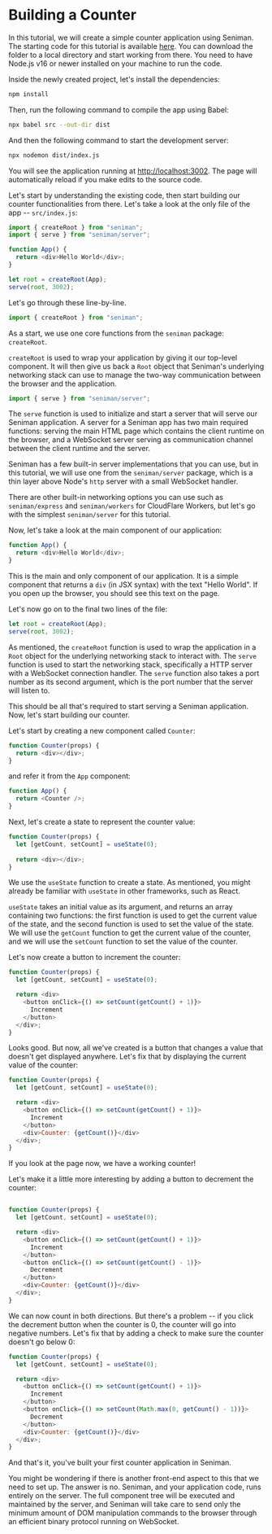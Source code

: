 # Building a Counter

In this tutorial, we will create a simple counter application using Seniman. The starting code for this tutorial is available [here](https://github.com/senimanjs/seniman/tree/main/examples/hello-world). You can download the folder to a local directory and start working from there. You need to have Node.js v16 or newer installed on your machine to run the code.

Inside the newly created project, let's install the dependencies:

```bash
npm install
```

Then, run the following command to compile the app using Babel:

```bash
npx babel src --out-dir dist
```

And then the following command to start the development server:

```bash
npx nodemon dist/index.js
```

You will see the application running at [http://localhost:3002](http://localhost:3002). The page will automatically reload if you make edits to the source code.


Let's start by understanding the existing code, then start building our counter functionalities from there. Let's take a  look at the only file of the app -- `src/index.js`:

```js
import { createRoot } from "seniman";
import { serve } from "seniman/server";

function App() {
  return <div>Hello World</div>;
}

let root = createRoot(App);
serve(root, 3002);
```

Let's go through these line-by-line. 

```js
import { createRoot } from "seniman";
```

As a start, we use one core functions from the `seniman` package: `createRoot`.

`createRoot` is used to wrap your application by giving it our top-level component. It will then give us back a `Root` object that Seniman's underlying networking stack can use to manage the two-way communication between the browser and the application.


```js
import { serve } from "seniman/server";
```

The `serve` function is used to initialize and start a server that will serve our Seniman application. A server for a Seniman app has two main required functions: serving the main HTML page which contains the client runtime on the browser, and a WebSocket server serving as communication channel between the client runtime and the server. 

Seniman has a few built-in server implementations that you can use, but in this tutorial, we will use one from the `seniman/server` package, which is a thin layer above Node's `http` server with a small WebSocket handler.

There are other built-in networking options you can use such as `seniman/express` and `seniman/workers` for CloudFlare Workers, but let's go with the simplest `seniman/server` for this tutorial.

Now, let's take a look at the main component of our application:

```js
function App() {
  return <div>Hello World</div>;
}
```

This is the main and only component of our application. It is a simple component that returns a `div` (in JSX syntax) with the text "Hello World". If you open up the browser, you should see this text on the page.

Let's now go on to the final two lines of the file:

```js
let root = createRoot(App);
serve(root, 3002);
```

As mentioned, the `createRoot` function is used to wrap the application in a `Root` object for the underlying networking stack to interact with. The `serve` function is used to start the networking stack, specifically a HTTP server with a WebSocket connection handler. The `serve` function also takes a port number as its second argument, which is the port number that the server will listen to.

This should be all that's required to start serving a Seniman application. Now, let's start building our counter.

Let's start by creating a new component called `Counter`:

```js
function Counter(props) {
  return <div></div>;
}
```

and refer it from the `App` component:

```js
function App() {
  return <Counter />;
}
```

Next, let's create a state to represent the counter value:

```js
function Counter(props) {
  let [getCount, setCount] = useState(0);
  
  return <div></div>;
}
```

We use the `useState` function to create a state. As mentioned, you might already be familiar with `useState` in other frameworks, such as React.

`useState` takes an initial value as its argument, and returns an array containing two functions: the first function is used to get the current value of the state, and the second function is used to set the value of the state. We will use the `getCount` function to get the current value of the counter, and we will use the `setCount` function to set the value of the counter.

Let's now create a button to increment the counter:

```js
function Counter(props) {
  let [getCount, setCount] = useState(0);

  return <div>
    <button onClick={() => setCount(getCount() + 1)}>
      Increment
    </button>
  </div>;
}
```

Looks good. But now, all we've created is a button that changes a value that doesn't get displayed anywhere. Let's fix that by displaying the current value of the counter:

```js
function Counter(props) {
  let [getCount, setCount] = useState(0);

  return <div>
    <button onClick={() => setCount(getCount() + 1)}>
      Increment
    </button>
    <div>Counter: {getCount()}</div>
  </div>;
}
```

If you look at the page now, we have a working counter!

Let's make it a little more interesting by adding a button to decrement the counter:

```js

function Counter(props) {
  let [getCount, setCount] = useState(0);

  return <div>
    <button onClick={() => setCount(getCount() + 1)}>
      Increment
    </button>
    <button onClick={() => setCount(getCount() - 1)}>
      Decrement
    </button>
    <div>Counter: {getCount()}</div>
  </div>;
}
```

We can now count in both directions. But there's a problem -- if you click the decrement button when the counter is 0, the counter will go into negative numbers. Let's fix that by adding a check to make sure the counter doesn't go below 0:

```js
function Counter(props) {
  let [getCount, setCount] = useState(0);

  return <div>
    <button onClick={() => setCount(getCount() + 1)}>
      Increment
    </button>
    <button onClick={() => setCount(Math.max(0, getCount() - 1))}>
      Decrement
    </button>
    <div>Counter: {getCount()}</div>
  </div>;
}
```

And that's it, you've built your first counter application in Seniman. 

You might be wondering if there is another front-end aspect to this that we need to set up. The answer is no. Seniman, and your application code, runs entirely on the server. The full component tree will be executed and maintained by the server, and Seniman will take care to send only the minimum amount of DOM manipulation commands to the browser through an efficient binary protocol running on WebSocket.